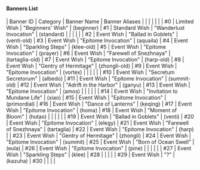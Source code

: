 #### Banners List
| Banner ID | Category | Banner Name | Banner Aliases |
|           |          |             |                |
| #0 | Limited Wish | "Beginners' Wish" | (beginner)
| #1 | Standard Wish | "Wanderlust Invocation" | (standard)
|           |          |             |                |
| #2 | Event Wish | "Ballad in Goblets" | (venti-old)
| #3 | Event Wish | "Epitome Invocation" | (aquaila)
| #4 | Event Wish | "Sparkling Steps" | (klee-old)
| #5 | Event Wish | "Epitome Invocation" | (prayer)
| #6 | Event Wish | "Farewell of Snezhnaya" | (tartaglia-old)
| #7 | Event Wish | "Epitome Invocation" | (harp-old)
| #8 | Event Wish | "Gentry of Hermitage" | (zhongli-old)
| #9 | Event Wish | "Epitome Invocation" | (vortex)
|           |          |             |                |
| #10 | Event Wish | "Secretum Secretorum" | (albedo)
| #11 | Event Wish | "Epitome Invocation" | (summit-old)
| #12 | Event Wish | "Adrift in the Harbor" | (ganyu)
| #13 | Event Wish | "Epitome Invocation" | (amos)
|           |          |             |                |
| #14 | Event Wish | "Invitation to Mundane Life" | (xiao)
| #15 | Event Wish | "Epitome Invocation" | (primordial)
| #16 | Event Wish | "Dance of Lanterns" | (keqing)
| #17 | Event Wish | "Epitome Invocation" | (homa)
| #18 | Event Wish | "Moment of Bloom" | (hutao)
|           |          |             |                |
| #19 | Event Wish | "Ballad in Goblets" | (venti)
| #20 | Event Wish | "Epitome Invocation" | (elegy)
| #21 | Event Wish | "Farewell of Snezhnaya" | (tartaglia)
| #22 | Event Wish | "Epitome Invocation" | (harp)
|
| #23 | Event Wish | "Gentry of Hermitage" | (zhongli)
| #24 | Event Wish | "Epitome Invocation" | (summit)
| #25 | Event Wish | "Born of Ocean Swell" | (eula)
| #26 | Event Wish | "Epitome Invocation" | (pine)
|           |          |             |                |
| #27 | Event Wish | "Sparkling Steps" | (klee)
| #28 |            |                   |              |
| #29 | Event Wish | "?" | (kazuha)
| #30 |            |                   |              |
